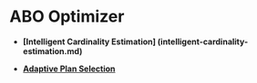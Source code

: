 # ABO Optimizer<a name="EN-US_TOPIC_0000001321794254"></a>

-   **[Intelligent Cardinality Estimation] (intelligent-cardinality-estimation.md)** 

-   **[Adaptive Plan Selection](adaptive-plan-selection.md)** 
